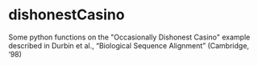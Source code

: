 # dishonestCasino
Some python functions on the "Occasionally Dishonest Casino" example described in Durbin et al., “Biological Sequence Alignment” (Cambridge, ‘98)
